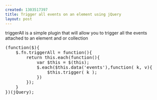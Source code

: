 ```yaml
--- 
created: 1303517397
title: Trigger all events on an element using jQuery
layout: post
---
```

<p>triggerAll is a simple plugin that will allow you to trigger all the events attached to an element and or collection</p>
<pre class="brush: js">
(function($){
	$.fn.triggerAll = function(){
		return this.each(function(){
			var $this = $(this);
			$.each($this.data('events'),function( k, v){
				$this.trigger( k );
			})	
		});
	}
})(jQuery);</pre>
<p>&nbsp;</p>
